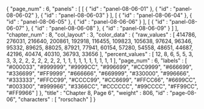 {
  "page_num" : 6,
  "panels" : [
    [
      {
        "id" : "panel-08-06-01"
      },
      {
        "id" : "panel-08-06-02"
      },
      {
        "id" : "panel-08-06-03"
      }
    ],
    [
      {
        "id" : "panel-08-06-04"
      },
      {
        "id" : "panel-08-06-05"
      },
      {
        "id" : "panel-08-06-06"
      }
    ],
    [
      {
        "id" : "panel-08-06-07"
      },
      {
        "id" : "panel-08-06-08"
      },
      {
        "id" : "panel-08-06-09"
      }
    ]
  ],
  "chapter_num" : 8,
  "col_layout" : 3,
  "color_data" : {
    "raw_values" : [
      414786,
      276031,
      216640,
      200861,
      192918,
      116455,
      109823,
      105638,
      97624,
      96346,
      95332,
      89625,
      88025,
      87921,
      77941,
      60154,
      57280,
      54558,
      48651,
      44687,
      42196,
      40474,
      40310,
      36793,
      33656
    ],
    "percent_values" : [
      12,
      8,
      6,
      5,
      5,
      3,
      3,
      3,
      2,
      2,
      2,
      2,
      2,
      2,
      2,
      1,
      1,
      1,
      1,
      1,
      1,
      1,
      1,
      1,
      1
    ],
    "page_num" : 6,
    "labels" : [
      "#000033",
      "#999999",
      "#9999CC",
      "#996699",
      "#CC9999",
      "#666699",
      "#336699",
      "#FF9999",
      "#666666",
      "#669999",
      "#330000",
      "#996666",
      "#333333",
      "#FFCC99",
      "#CCCC99",
      "#CC6699",
      "#FFCC66",
      "#6699CC",
      "#003300",
      "#999966",
      "#3366CC",
      "#CCCCCC",
      "#99CCCC",
      "#FF99CC",
      "#FF9966"
    ]
  },
  "title" : "Chapter 8, Page 6",
  "weight" : 806,
  "id" : "page-08-06",
  "characters" : [
    "rorschach"
  ]
}
